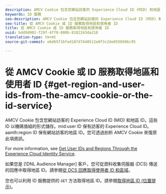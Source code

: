 ```yaml
---
description: AMCV Cookie 包含您網站訪客的 Experience Cloud ID (MID) 和地區 ID。這些 ID 以機碼值組的形式儲存。mid user ID 保有訪客的 Experience Cloud ID。aamlh region ID 保有網站訪客的地區 ID。您可透過剖析 AMCV Cookie 來復原此項資訊。
keywords: ID 服務
seo-description: AMCV Cookie 包含您網站訪客的 Experience Cloud ID (MID) 和地區 ID。這些 ID 以機碼值組的形式儲存。mid user ID 保有訪客的 Experience Cloud ID。aamlh region ID 保有網站訪客的地區 ID。您可透過剖析 AMCV Cookie 來復原此項資訊。
seo-title: 從 AMCV Cookie 或 ID 服務取得地區和使用者 ID
title: 從 AMCV Cookie 或 ID 服務取得地區和使用者 ID
uuid: bdd9d001-f29f-4ff0-800b-8182243da218
translation-type: tm+mt
source-git-commit: e6d65f1bfed187d7440512e8f3c2de0550506c95

---
```



# 從 AMCV Cookie 或 ID 服務取得地區和使用者 ID {#get-region-and-user-ids-from-the-amcv-cookie-or-the-id-service}

AMCV Cookie 包含您網站訪客的 Experience Cloud ID (MID) 和地區 ID。這些 ID 以機碼值組的形式儲存。mid:user ID 保有訪客的 Experience Cloud ID。aamlh:region ID 保有網站訪客的地區 ID。您可透過剖析 AMCV Cookie 來復原此項資訊。

For more information, see [Get User IDs and Regions Through the Experience Cloud Identity Service](https://marketing.adobe.com/resources/help/en_US/aam/dcs-mcid-ids.html).

如果您是 [!DNL Audience Manager] 客戶，您可從資料收集伺服器 (DCS) 傳送的回應中取得地區 ID。請參閱[從 DCS 回應取得使用者 ID 和區域](https://marketing.adobe.com/resources/help/en_US/aam/dcs-aam-ids.html)。

您也可以利用 ID 服務提供的 `GET` 方法取得地區 ID。請參閱[取得地區 ID (位置提示)](../library/get-set/getlocationhint.md#reference-a761030ff06c4439946bb56febf42d4c)。

